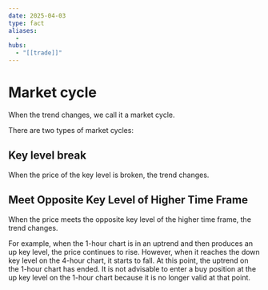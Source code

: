 ```yaml
---
date: 2025-04-03
type: fact
aliases:
  -
hubs:
  - "[[trade]]"
---
```


# Market cycle

When the trend changes, we call it a market cycle. 

There are two types of market cycles:

## Key level break

When the price of the key level is broken, the trend changes.


## Meet Opposite Key Level of Higher Time Frame

When the price meets the opposite key level of the higher time frame, the trend changes.

For example, when the 1-hour chart is in an uptrend and then produces an up key level, the price continues to rise. However, when it reaches the down key level on the 4-hour chart, it starts to fall. At this point, the uptrend on the 1-hour chart has ended. It is not advisable to enter a buy position at the up key level on the 1-hour chart because it is no longer valid at that point.
